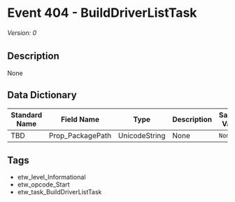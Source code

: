 # Event 404 - BuildDriverListTask
###### Version: 0

## Description
None

## Data Dictionary
|Standard Name|Field Name|Type|Description|Sample Value|
|---|---|---|---|---|
|TBD|Prop_PackagePath|UnicodeString|None|`None`|

## Tags
* etw_level_Informational
* etw_opcode_Start
* etw_task_BuildDriverListTask